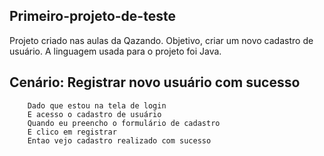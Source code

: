 ## Primeiro-projeto-de-teste 

Projeto criado nas aulas da Qazando.
Objetivo, criar um novo cadastro de usuário.
A  linguagem usada para o projeto foi Java.


##      Cenário: Registrar novo usuário com sucesso
        Dado que estou na tela de login
        E acesso o cadastro de usuário
        Quando eu preencho o formulário de cadastro
        E clico em registrar
        Entao vejo cadastro realizado com sucesso

